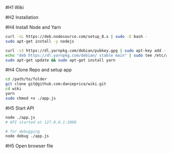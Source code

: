 #H1 Wiki

#H2 Installation

#H4 Install Node and Yarn
```bash
curl -sL https://deb.nodesource.com/setup_8.x | sudo -E bash -
sudo apt-get install -y nodejs

curl -sS https://dl.yarnpkg.com/debian/pubkey.gpg | sudo apt-key add -
echo "deb https://dl.yarnpkg.com/debian/ stable main" | sudo tee /etc/apt/sources.list.d/yarn.list
sudo apt-get update && sudo apt-get install yarn
```

#H4 Clone Repo and setup app
```bash
cd /path/to/folder
git clone git@github.com:danieprice/wiki.git
cd wiki
yarn
sudo chmod +x ./app.js
```

#H5 Start API
```bash
node ./app.js
# API started at 127.0.0.1:3000

# for debugging
node debug ./app.js
```

#H5 Open browser file